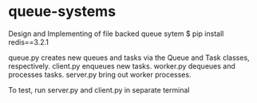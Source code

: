 # queue-systems
Design and Implementing of file backed queue sytem
$ pip install redis==3.2.1

queue.py creates new queues and tasks via the Queue and Task classes, respectively.
client.py enqueues new tasks.
worker.py dequeues and processes tasks.
server.py bring out worker processes.

To test, run server.py and client.py in separate terminal
